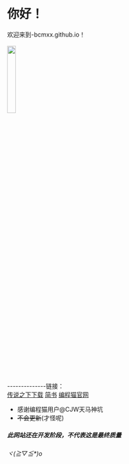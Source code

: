 # **你好！**

欢迎来到-bcmxx.github.io！
<br/>
<br/>
<img src="https://lh4.googleusercontent.com/Vk9Bj-mqs4WYQYPG5xt2JG8FQwBByWhrQFQhaasaczO5pCfhRAUhbFhGXjqevxHAy6rnC9xMArijn-NSJnUBxnjrWvbTgfHfzy4oJKsxw2MnMZwiclMz=w1280" width="20%">
<br/>
--------------链接：
<br/>
[传说之下下载](http://id.yywlpt.com/ijn/%E4%BC%A0%E8%AF%B4%E4%B9%8B%E4%B8%8B%E5%85%8D%E5%AE%89%E8%A3%85%E4%B8%AD%E6%96%87%E7%A1%AC%E7%9B%98%E7%89%88@51_707077.exe)
[简书](http://jianshu.com)
[编程猫官网](https://shequ.codemao.cn/)
* 感谢编程猫用户@CJW天马神坑
* ~~不会更新~~(才怪呢)
##### 此网站还在开发阶段，不代表这是最终质量
###### ヾ(≧▽≦*)o
